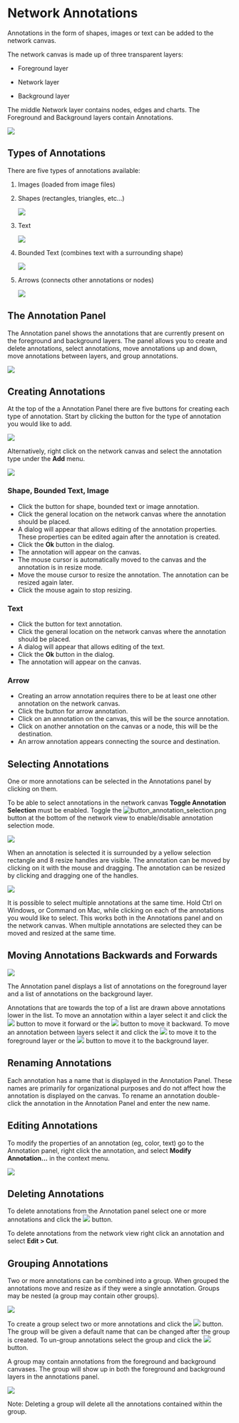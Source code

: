 <a id="network_annotations"> </a>
# Network Annotations

Annotations in the form of shapes, images or text can be added to the network canvas. 

The network canvas is made up of three transparent layers:

- Foreground layer

- Network layer

- Background layer

The middle Network layer contains nodes, edges and charts. The Foreground and Background 
layers contain Annotations.

![](_static/images/Annotations/layers.png)


## Types of Annotations

There are five types of annotations available:

1. Images (loaded from image files)

2. Shapes (rectangles, triangles, etc...)

   ![](_static/images/Annotations/type_shape.png)

3. Text

   ![](_static/images/Annotations/type_text.png)

4. Bounded Text (combines text with a surrounding shape)

   ![](_static/images/Annotations/type_bounded_text.png)

5. Arrows (connects other annotations or nodes)

   ![](_static/images/Annotations/type_arrow.png)

 
## The Annotation Panel

The Annotation panel shows the annotations that are currently present on the foreground and 
background layers. The panel allows you to create and delete annotations, select annotations, 
move annotations up and down, move annotations between layers, and group annotations.

![](_static/images/Annotations/annotations_panel.png)


## Creating Annotations

At the top of the a Annotation Panel there are five buttons for creating each type of annotation. 
Start by clicking the button for the type of annotation you would like to add. 

![](_static/images/Annotations/annotations_panel_buttons.png)

Alternatively, right click on the network canvas and select the annotation type under the **Add** menu.

![](_static/images/Annotations/add_menu.png)

### Shape, Bounded Text, Image
- Click the button for shape, bounded text or image annotation.
- Click the general location on the network canvas where the annotation should be placed.
- A dialog will appear that allows editing of the annotation properties. These properties can be edited 
  again after the annotation is created.
- Click the **Ok** button in the dialog.
- The annotation will appear on the canvas. 
- The mouse cursor is automatically moved to the canvas and the annotation is in resize mode. 
- Move the mouse cursor to resize the annotation. The annotation can be resized again later.
- Click the mouse again to stop resizing.

### Text
- Click the button for text annotation.
- Click the general location on the network canvas where the annotation should be placed.
- A dialog will appear that allows editing of the text.
- Click the **Ok** button in the dialog.
- The annotation will appear on the canvas. 

### Arrow
- Creating an arrow annotation requires there to be at least one other annotation on the network canvas.
- Click the button for arrow annotation.
- Click on an annotation on the canvas, this will be the source annotation.
- Click on another annotation on the canvas or a node, this will be the destination.
- An arrow annotation appears connecting the source and destination.


## Selecting Annotations

One or more annotations can be selected in the Annotations panel by clicking on them. 

To be able to select annotations in the network canvas
**Toggle Annotation Selection** must be enabled. Toggle the 
![button_annotation_selection.png](_static/images/Annotations/button_annotation_selection.png)
button at the bottom of the network view to enable/disable annotation selection mode.

![](_static/images/Annotations/annotation_selection_mode.png)

When an annotation is selected it is surrounded by a yellow selection rectangle and 8 resize 
handles are visible. The annotation can be moved by clicking on it with the mouse and dragging. 
The annotation can be resized by clicking and dragging one of the handles.

![](_static/images/Annotations/selected.png)

It is possible to select multiple annotations at the same time. Hold Ctrl on Windows, 
or Command on Mac, while clicking on each of the annotations you would like to select. 
This works both in the Annotations panel and on the network canvas. When multiple annotations 
are selected they can be moved and resized at the same time.



## Moving Annotations Backwards and Forwards

![](_static/images/Annotations/annotations_panel_selected.png)

The Annotation panel displays a list of annotations on the foreground layer and a list of 
annotations on the background layer.

Annotations that are towards the top of a list are drawn above annotations lower in the list. 
To move an annotation within a layer select it and click the 
![](_static/images/Annotations/button_up.png) button to move it forward or the
![](_static/images/Annotations/button_down.png) button
to move it backward. To move an annotation between layers select it and click the
![](_static/images/Annotations/button_up_2.png)
to move it to the foreground layer or the
![](_static/images/Annotations/button_down_2.png)
button to move it to the background layer. 


## Renaming Annotations

Each annotation has a name that is displayed in the Annotation Panel. These names are primarily 
for organizational purposes and do not affect how the annotation is displayed on the canvas. To 
rename an annotation double-click the annotation in the Annotation Panel and enter the new name.


## Editing Annotations

To modify the properties of an annotation (eg, color, text) go to the Annotation panel,
right click the annotation, and select **Modify Annotation...** in the context menu.

![](_static/images/Annotations/modify_menu.png)


## Deleting Annotations

To delete annotations from the Annotation panel select one or more annotations and click the 
![](_static/images/Annotations/button_trash.png) button.

To delete annotations from the network view right click an annotation and select **Edit > Cut**.


## Grouping Annotations

Two or more annotations can be combined into a group. When grouped the annotations move and resize 
as if they were a single annotation. Groups may be nested (a group may contain other groups).

![](_static/images/Annotations/legend.png)

To create a group select two or more annotations and click the 
![](_static/images/Annotations/button_group.png) button. The group will be given a default 
name that can be changed after the group is created. To un-group annotations select the group and click the 
![](_static/images/Annotations/button_ungroup.png) button.

A group may contain annotations from the foreground and background canvases. The group will show up in 
both the foreground and background layers in the annotations panel. 

![](_static/images/Annotations/group_layers.png)

Note: Deleting a group will delete all the annotations contained within the group.





